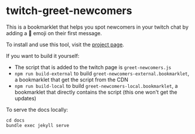 # twitch-greet-newcomers

This is a bookmarklet that helps you spot newcomers in your twitch chat by adding a 👋 emoji on their first message.

To install and use this tool, visit the [project page](https://thomaslule.github.io/twitch-greet-newcomers/).

If you want to build it yourself:

- The script that is added to the twitch page is `greet-newcomers.js`
- `npm run build-external` to build `greet-newcomers-external.bookmarklet`, a bookmarklet that get the script from the CDN
- `npm run build-local` to build `greet-newcomers-local.bookmarklet`, a bookmarklet that directly contains the script (this one won't get the updates)

To serve the docs locally:

```
cd docs
bundle exec jekyll serve
```
